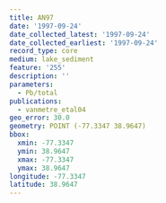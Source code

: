 ```yaml
---
title: AN97
date: '1997-09-24'
date_collected_latest: '1997-09-24'
date_collected_earliest: '1997-09-24'
record_type: core
medium: lake_sediment
feature: '255'
description: ''
parameters:
  - Pb/total
publications:
  - vanmetre_etal04
geo_error: 30.0
geometry: POINT (-77.3347 38.9647)
bbox:
  xmin: -77.3347
  ymin: 38.9647
  xmax: -77.3347
  ymax: 38.9647
longitude: -77.3347
latitude: 38.9647
---
```

